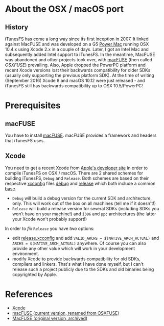 About the OSX / macOS port
==========================

History
-------

iTunesFS has come a long way since its first inception in 2007.
It linked against MacFUSE and was developed on a G5
[Power Mac](https://en.wikipedia.org/wiki/Power_Macintosh) running OSX 10.4.x
using Xcode 2.x in a couple of days.
Later, I got an Intel Mac and subsequently added Intel support to iTunesFS.
In the meantime, MacFUSE was abandoned and other projects took over, with
[macFUSE](https://osxfuse.github.io/) (then called *OSXFUSE*) prevailing.
Also, Apple dropped the PowerPC platform and recent Xcode versions lost their
backwards compatibility for older SDKs (usually only supporting the previous
platform SDK). At the time of writing (September 2016) Xcode 8 and macOS 10.12
were just released - and iTunesFS still has backwards compatibility up to
OSX 10.5/PowerPC!


Prerequisites
=============

macFUSE
-------

You have to install [macFUSE](https://osxfuse.github.io/).
macFUSE provides a framework and headers that iTunesFS uses.

Xcode
-----

You need to get a recent Xcode from
[Apple's developer site](https://developer.apple.com/xcode/) in order to compile
iTunesFS on OSX / macOS.
There are 2 shared schemes for building iTunesFS, `Debug` and `Release`.
Both schemes are based on their respective
[xcconfig](https://pewpewthespells.com/blog/xcconfig_guide.html)
files [debug](xcconfig/debug.xcconfig) and [release](xcconfig/release.xcconfig)
which both include a common [base](xcconfig/base.xcconfig).

- `Debug` will build a debug version for the current SDK and architecture, only.
  This will work out of the box on all machines (tell me if it doesn't!)
- `Release` will build a release version for several SDKs (including SDKs you
  won't have on your machine!) and `i386` and `ppc` architectures
  (the latter your Xcode won't probably support!)

In order to *fix* `Release` you have _two_ options:

- edit [release.xcconfig](xcconfig/release.xcconfig) and add
  `VALID_ARCHS = $(NATIVE_ARCH_ACTUAL)` and `ARCHS = $(NATIVE_ARCH_ACTUAL)`
  anywhere. Of course you can also provide any other value which will work in
  your development environment.
- modify Xcode to provide backwards compatibility for old SDKs, compilers and
  linkers. That's what I have done myself, but I can't release such a project
  publicly due to the SDKs and old binaries being copyrighted by Apple.


References
==========

- [Xcode](https://developer.apple.com/xcode/)
- [macFUSE (current version, renamed from OSXFUSE)](https://osxfuse.github.io/)
- [MacFUSE (original version, archived)](https://code.google.com/archive/p/macfuse/)
